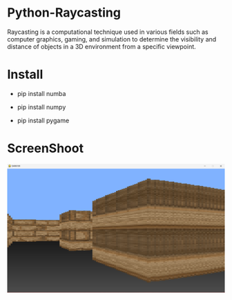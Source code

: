 # Python-Raycasting

Raycasting is a computational technique used in various fields such as computer graphics, gaming, and simulation to determine the visibility and distance of objects in a 3D environment from a specific viewpoint. 


# Install 

- pip install numba

- pip install numpy

- pip install pygame


# ScreenShoot
![alt text](image.png)
 
